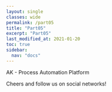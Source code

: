 ```yaml
---
layout: single
classes: wide
permalink: /part05
title: "Part05"
excerpt: "Part05"
last_modified_at: 2021-01-20
toc: true
sidebar:
  nav: "docs"
---
```


AK - Process Automation Platform

Cheers and follow us on social networks!
